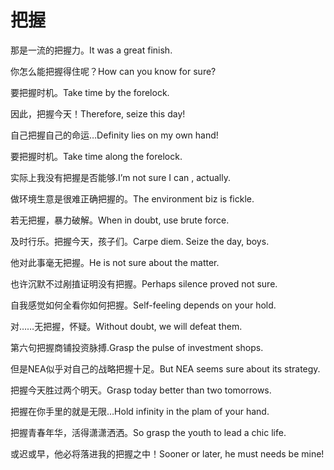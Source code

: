 # 把握

<p><span class="chinese">那是一流的把握力。</span><span class="english">It was a great finish.</span></p>

<p><span class="chinese">你怎么能把握得住呢？</span><span class="english">How can you know for sure?</span></p>

<p><span class="chinese">要把握时机。</span><span class="english">Take time by the forelock.</span></p>

<p><span class="chinese">因此，把握今天！</span><span class="english">Therefore, seize this day!</span></p>

<p><span class="chinese">自己把握自己的命运…</span><span class="english">Definity lies on my own hand!</span></p>

<p><span class="chinese">要把握时机。</span><span class="english">Take time along the forelock.</span></p>

<p><span class="chinese">实际上我没有把握是否能够.</span><span class="english">I’m not sure I can , actually.</span></p>

<p><span class="chinese">做环境生意是很难正确把握的。</span><span class="english">The environment biz is fickle.</span></p>

<p><span class="chinese">若无把握，暴力破解。</span><span class="english">When in doubt, use brute force.</span></p>

<p><span class="chinese">及时行乐。把握今天，孩子们。</span><span class="english">Carpe diem. Seize the day, boys.</span></p>

<p><span class="chinese">他对此事毫无把握。</span><span class="english">He is not sure about the matter.</span></p>

<p><span class="chinese">也许沉默不过剐㨁证明没有把握。</span><span class="english">Perhaps silence proved not sure.</span></p>

<p><span class="chinese">自我感觉如何全看你如何把握。</span><span class="english">Self-feeling depends on your hold.</span></p>

<p><span class="chinese">对……无把握，怀疑。</span><span class="english">Without doubt, we will defeat them.</span></p>

<p><span class="chinese">第六句把握商铺投资脉搏.</span><span class="english">Grasp the pulse of investment shops.</span></p>

<p><span class="chinese">但是NEA似乎对自己的战略把握十足。</span><span class="english">But NEA seems sure about its strategy.</span></p>

<p><span class="chinese">把握今天胜过两个明天。</span><span class="english">Grasp today better than two tomorrows.</span></p>

<p><span class="chinese">把握在你手里的就是无限…</span><span class="english">Hold infinity in the plam of your hand.</span></p>

<p><span class="chinese">把握青春年华，活得潇潇洒洒。</span><span class="english">So grasp the youth to lead a chic life.</span></p>

<p><span class="chinese">或迟或早，他必将落进我的把握之中！</span><span class="english">Sooner or later, he must needs be mine!</span></p>

